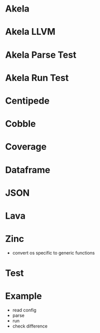 # Akela

# Akela LLVM

# Akela Parse Test

# Akela Run Test

# Centipede

# Cobble

# Coverage

# Dataframe

# JSON

# Lava

# Zinc
* convert os specific to generic functions

# Test

# Example
* read config
* parse
* run
* check difference
